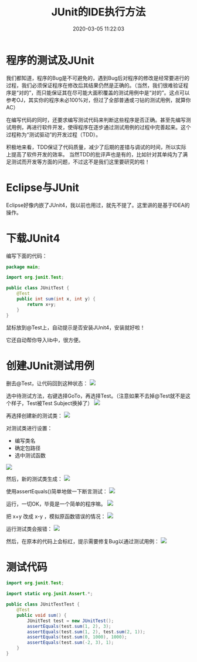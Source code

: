 ﻿---
title: JUnit的IDE执行方法
date: 2020-03-05 11:22:03
summary: 基于Eclipse和IntelliJ_IDEA的JUnit软件测试入门。
tags:
- Java
- JUnit
- IntelliJ_IDEA
- Eclipse
categories:
- Java
---

# 程序的测试及JUnit

我们都知道，程序的Bug是不可避免的，遇到Bug后对程序的修改是经常要进行的过程，我们必须保证程序在修改后其结果仍然是正确的。（当然，我们很难验证程序是“对的”，而只能保证其在尽可能大面积覆盖的测试用例中是“对的”。这点可以参考OJ，其实你的程序未必100%对，但过了全部普通或刁钻的测试用例，就算你AC）

在编写代码的同时，还要求编写测试代码来判断这些程序是否正确。甚至先编写测试用例，再进行软件开发，使得程序在逐步通过测试用例的过程中完善起来。这个过程称为“测试驱动”的开发过程（TDD）。

积极地来看，TDD保证了代码质量，减少了后期的差错与调试的时间，所以实际上提高了软件开发的效率。
当然TDD的批评声也是有的，比如针对其单纯为了满足测试而开发等方面的问题，不过这不是我们这里要研究的啦！

# Eclipse与JUnit

Eclipse好像内嵌了JUnit4，我以前也用过，就先不提了。这里讲的是基于IDEA的操作。

# 下载JUnit4

编写下面的代码：

```java
package main;

import org.junit.Test;

public class JUnitTest {
    @Test
    public int sum(int x, int y) {
        return x+y;
    }
}
```

鼠标放到@Test上，自动提示是否安装JUnit4，安装就好啦！

它还自动帮你导入lib中，很方便。

# 创建JUnit测试用例

删去@Test，让代码回到这种状态：
![](../../../images/软件开发/Java/JUnit的IDE执行方法/1.png)

选中待测试方法，右键选择GoTo，再选择Test。（注意如果不去掉@Test就不是这个样子，Test被Test Subject换掉了）
![](../../../images/软件开发/Java/JUnit的IDE执行方法/2.png)

再选择创建新的测试类：
![](../../../images/软件开发/Java/JUnit的IDE执行方法/3.png)

对测试类进行设置：
 - 编写类名
 - 确定包路径
 - 选中测试函数

![](../../../images/软件开发/Java/JUnit的IDE执行方法/4.png)

然后，新的测试类生成：
![](../../../images/软件开发/Java/JUnit的IDE执行方法/5.png)

使用assertEquals()简单地做一下断言测试：
![](../../../images/软件开发/Java/JUnit的IDE执行方法/6.png)

运行，一切OK，毕竟是一个简单的程序嘛。
![](../../../images/软件开发/Java/JUnit的IDE执行方法/7.png)

把 x+y 改成 x-y ，模拟原函数错误的情况：
![](../../../images/软件开发/Java/JUnit的IDE执行方法/8.png)

运行测试类会报错：
![](../../../images/软件开发/Java/JUnit的IDE执行方法/9.png)

然后，在原本的代码上会标红，提示需要修复Bug以通过测试用例：
![](../../../images/软件开发/Java/JUnit的IDE执行方法/10.png)

# 测试代码

```java
import org.junit.Test;

import static org.junit.Assert.*;

public class JUnitTestTest {
    @Test
    public void sum() {
        JUnitTest test = new JUnitTest();
        assertEquals(test.sum(1, 2), 3);
        assertEquals(test.sum(1, 2), test.sum(2, 1));
        assertEquals(test.sum(0, 1000), 1000);
        assertEquals(test.sum(-2, 3), 1);
    }
}
```
